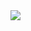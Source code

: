 <a href="https://github.com/slugteamsix">
  <img align="center" src="https://github-readme-stats-one-bice.vercel.app/api?username=nottdiorr&show_icons=true&include_all_commits=true&role=OWNER,ORGANIZATION_MEMBER,COLLABORATOR&count_private=true&theme=dark" />
</a>
